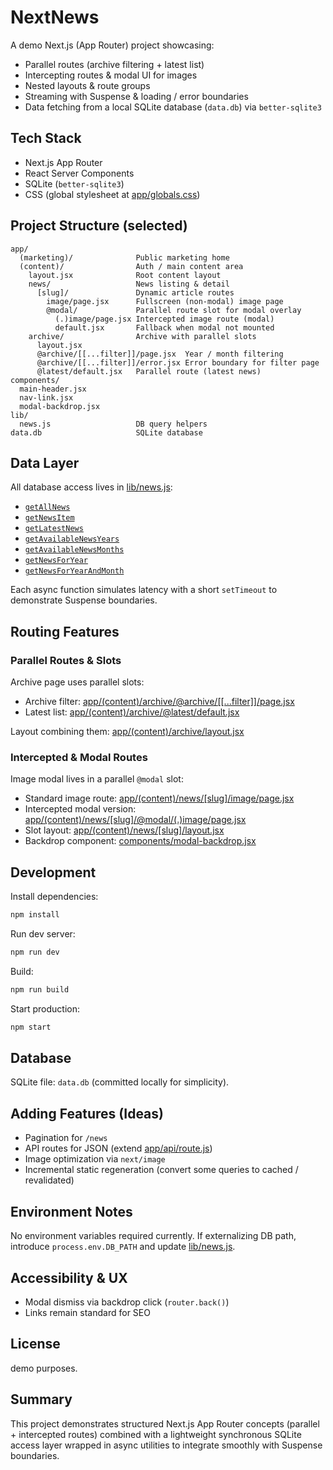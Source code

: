 # NextNews

A demo Next.js (App Router) project showcasing:

- Parallel routes (archive filtering + latest list)
- Intercepting routes & modal UI for images
- Nested layouts & route groups
- Streaming with Suspense & loading / error boundaries
- Data fetching from a local SQLite database (`data.db`) via `better-sqlite3`

## Tech Stack

- Next.js App Router
- React Server Components
- SQLite (`better-sqlite3`)
- CSS (global stylesheet at [app/globals.css](app/globals.css))

## Project Structure (selected)

```
app/
  (marketing)/              Public marketing home
  (content)/                Auth / main content area
    layout.jsx              Root content layout
    news/                   News listing & detail
      [slug]/               Dynamic article routes
        image/page.jsx      Fullscreen (non‑modal) image page
        @modal/             Parallel route slot for modal overlay
          (.)image/page.jsx Intercepted image route (modal)
          default.jsx       Fallback when modal not mounted
    archive/                Archive with parallel slots
      layout.jsx
      @archive/[[...filter]]/page.jsx  Year / month filtering
      @archive/[[...filter]]/error.jsx Error boundary for filter page
      @latest/default.jsx   Parallel route (latest news)
components/
  main-header.jsx
  nav-link.jsx
  modal-backdrop.jsx
lib/
  news.js                   DB query helpers
data.db                     SQLite database
```

## Data Layer

All database access lives in [lib/news.js](lib/news.js):

- [`getAllNews`](lib/news.js)
- [`getNewsItem`](lib/news.js)
- [`getLatestNews`](lib/news.js)
- [`getAvailableNewsYears`](lib/news.js)
- [`getAvailableNewsMonths`](lib/news.js)
- [`getNewsForYear`](lib/news.js)
- [`getNewsForYearAndMonth`](lib/news.js)

Each async function simulates latency with a short `setTimeout` to demonstrate Suspense boundaries.

## Routing Features

### Parallel Routes & Slots

Archive page uses parallel slots:

- Archive filter: [app/(content)/archive/@archive/[[...filter]]/page.jsx](<app/(content)/archive/@archive/[[...filter]]/page.jsx>)
- Latest list: [app/(content)/archive/@latest/default.jsx](<app/(content)/archive/@latest/default.jsx>)

Layout combining them: [app/(content)/archive/layout.jsx](<app/(content)/archive/layout.jsx>)

### Intercepted & Modal Routes

Image modal lives in a parallel `@modal` slot:

- Standard image route: [app/(content)/news/[slug]/image/page.jsx](<app/(content)/news/[slug]/image/page.jsx>)
- Intercepted modal version: [app/(content)/news/[slug]/@modal/(.)image/page.jsx](<app/(content)/news/[slug]/@modal/(.)image/page.jsx>)
- Slot layout: [app/(content)/news/[slug]/layout.jsx](<app/(content)/news/[slug]/layout.jsx>)
- Backdrop component: [components/modal-backdrop.jsx](components/modal-backdrop.jsx)

## Development

Install dependencies:

```bash
npm install
```

Run dev server:

```bash
npm run dev
```

Build:

```bash
npm run build
```

Start production:

```bash
npm start
```

## Database

SQLite file: `data.db` (committed locally for simplicity).

## Adding Features (Ideas)

- Pagination for `/news`
- API routes for JSON (extend [app/api/route.js](app/api/route.js))
- Image optimization via `next/image`
- Incremental static regeneration (convert some queries to cached / revalidated)

## Environment Notes

No environment variables required currently. If externalizing DB path, introduce `process.env.DB_PATH` and update [lib/news.js](lib/news.js).

## Accessibility & UX

- Modal dismiss via backdrop click (`router.back()`)
- Links remain standard for SEO

## License

demo purposes.

## Summary

This project demonstrates structured Next.js App Router concepts (parallel + intercepted routes) combined with a lightweight synchronous SQLite access layer wrapped in async utilities to integrate smoothly with Suspense boundaries.
